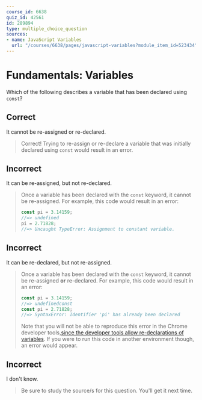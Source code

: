 ```yaml
---
course_id: 6638
quiz_id: 42561
id: 289894
type: multiple_choice_question
sources:
- name: JavaScript Variables
  url: "/courses/6638/pages/javascript-variables?module_item_id=523434"
---
```


# Fundamentals: Variables

Which of the following describes a variable that has been declared using
`const`?

## Correct

It cannot be re-assigned or re-declared.

> Correct! Trying to re-assign or re-declare a variable that was initially
> declared using `const` would result in an error.

## Incorrect

It can be re-assigned, but not re-declared.

> Once a variable has been declared with the `const` keyword, it cannot be
> re-assigned. For example, this code would result in an error:
> 
> ```javascript
> const pi = 3.14159;
> //=> undefined
> pi = 2.71828;
> //=> Uncaught TypeError: Assignment to constant variable.
> ```

## Incorrect

It can be re-declared, but not re-assigned.

> Once a variable has been declared with the `const` keyword, it cannot be
> re-assigned **or** re-declared. For example, this code would result in an error:
> 
> ```javascript
> const pi = 3.14159;
> //=> undefinedconst
> const pi = 2.71828;
> //=> SyntaxError: Identifier 'pi' has already been declared
> ```
> 
> Note that you will not be able to reproduce this error in the Chrome developer
> tools,[since the developer tools allow re-declarations of
> variables](https://developer.chrome.com/blog/new-in-devtools-92/#const-redeclaration).
> If you were to run this code in another environment though, an error would
> appear.

## Incorrect

I don't know.

> Be sure to study the source/s for this question. You'll get it next time.
